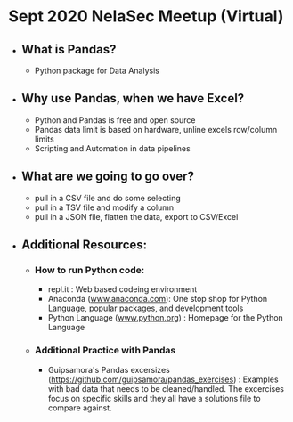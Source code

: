 # Sept 2020 NelaSec Meetup (Virtual)  
- ## What is Pandas?  
    * Python package for Data Analysis
- ## Why use Pandas, when we have Excel?  
    * Python and Pandas is free and open source
    * Pandas data limit is based on hardware, unline excels row/column limits
    * Scripting and Automation in data pipelines
- ## What are we going to go over?  
    * pull in a CSV file and do some selecting
    * pull in a TSV file and modify a column
    * pull in a JSON file, flatten the data, export to CSV/Excel
- ## Additional Resources:
    * ### How to run Python code:  
        + repl.it : Web based codeing environment
        + Anaconda (www.anaconda.com): One stop shop for Python Language, popular packages, and development tools
        + Python Language (www.python.org) : Homepage for the Python Language
    * ### Additional Practice with Pandas
        + Guipsamora's Pandas excersizes (https://github.com/guipsamora/pandas_exercises) : Examples with bad data that needs to be cleaned/handled. The excercises focus on specific skills and they all have a solutions file to compare against.